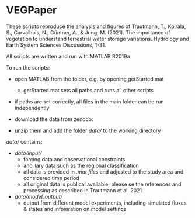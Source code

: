 # VEGPaper
These scripts reproduce the analysis and figures of Trautmann, T., Koirala, S., Carvalhais, N., Güntner, A., &amp; Jung, M. (2021). The importance of vegetation to understand terrestrial water storage variations. Hydrology and Earth System Sciences Discussions, 1-31.

All scripts are written and run with MATLAB R2019a

To run the scripts:
- open MATLAB from the folder, e.g. by opening getStarted.mat
  * getStarted.mat sets all paths and runs all other scripts
- if paths are set correctly, all files in the main folder can be run independently

- download the data from zenodo:  
- unzip them and add the folder *data/* to the working directory

*data/* contains:
  * *data/input/* 	
    * forcing data and observational constraints 
    * ancillary data such as the regional classification
    * all data is provided in *.mat files* and adjusted to the study area and considered time period
    * all original data is publical available, please se the references and processing as described in Trautmann et al. 2021
  * *data/model_output/*	
    * output from different model experiments, including simulated fluxes & states and infomration on model settings
